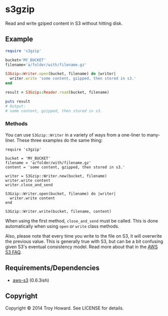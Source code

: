s3gzip
======

Read and write gziped content in S3 without hitting disk.

## Example

```ruby
require 's3gzip'

bucket='MY_BUCKET'
filename='a/folder/with/filename.gz'

S3Gzip::Writer.open(bucket, filename) do |writer|
  writer.write 'some content, gzipped, then stored in s3.'
end

result = S3Gzip::Reader.read(bucket, filename)

puts result
# Output:
# some content, gzipped, then stored in s3.
```

### Methods

You can use `S3Gzip::Writer` in a variety of ways from a one-liner to many-liner. These three examples do the same thing:

```
require 's3gzip'

bucket = 'MY_BUCKET'
filename = 'a/folder/with/filename.gz'
content = 'some content, gzipped, then stored in s3.'

writer = S3Gzip::Writer.new(bucket, filename)
writer.write content
writer.close_and_send

S3Gzip::Writer.open(bucket, filename) do |writer|
  writer.write content
end

S3Gzip::Writer.write(bucket, filename, content)
``` 

When using the first method, `close_and_send` must be called. This is done automatically when using `open` or `write` class methods. 

Also, please note that every time you write to the file on S3, it will overwrite the previous value. This is generally true with S3, but can be a bit confusing given S3's eventual consistency model. Read more about that in the [AWS S3 FAQ](http://aws.amazon.com/s3/faqs/).


## Requirements/Dependencies

* [aws-s3](https://github.com/marcel/aws-s3) (0.6.3ish)

## Copyright

Copyright © 2014 Troy Howard. See LICENSE for details.

